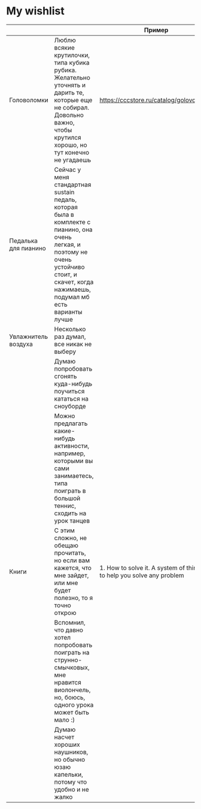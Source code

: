 # My wishlist

| | | Пример | Забито |
| --- | --- | --- | --- |
| Головоломки | Люблю всякие крутилочки, типа кубика рубика. Желательно уточнять и дарить те, которые еще не собирал. Довольно важно, чтобы крутился хорошо, но тут конечно не угадаешь | https://cccstore.ru/catalog/golovolomki/ | | 
| Педалька для пианино | Сейчас у меня стандартная sustain педаль, которая была в комплекте с пианино, она очень легкая, и поэтому не очень устойчиво стоит, и скачет, когда нажимаешь, подумал мб есть варианты лучше | | + |
| Увлажнитель воздуха | Несколько раз думал, все никак не выберу | | + |
| | Думаю попробовать сгонять куда-нибудь поучиться кататься на сноуборде | | Еду в Шерегеш 05.02.2022-13.02.2022 |
| | Можно предлагать какие-нибудь активности, например, которыми вы сами занимаетесь, типа поиграть в большой теннис, сходить на урок танцев | | |
| Книги | С этим сложно, не обещаю прочитать, но если вам кажется, что мне зайдет, или мне будет полезно, то я точно открою | 1. How to solve it. A system of thinking to help you solve any problem | |
| | Вспомнил, что давно хотел попробовать поиграть на струнно-смычковых, мне нравится виолончель, но, боюсь, одного урока может быть мало :) | | | 
| | Думаю насчет хороших наушников, но обычно юзаю капельки, потому что удобно и не жалко | | |
